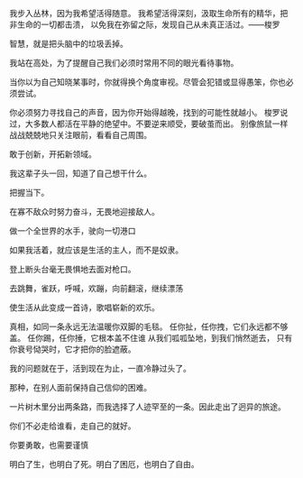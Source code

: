 我步入丛林，因为我希望活得随意。
我希望活得深刻，汲取生命所有的精华，把非生命的一切都击溃，
以免我在弥留之际，发现自己从未真正活过。——梭罗

智慧，就是把头脑中的垃圾丢掉。

我站在高处，为了提醒自己我们必须时常用不同的眼光看待事物。

当你以为自己知晓某事时，你就得换个角度审视。尽管会犯错或显得愚笨，你也必须尝试。

你必须努力寻找自己的声音，因为你开始得越晚，找到的可能性就越小。
梭罗说过，大多数人都活在平静的绝望中。不要逆来顺受，要破茧而出。
别像旅鼠一样战战兢兢地只关注眼前，看看自己周围。

敢于创新，开拓新领域。

我这辈子头一回，知道了自己想干什么。

把握当下。

在寡不敌众时努力奋斗，无畏地迎接敌人。

做一个全世界的水手，驶向一切港口

如果我活着，就应该是生活的主人，而不是奴隶。

登上断头台毫无畏惧地去面对枪口。

去跳舞，雀跃，呼喊，欢蹦，向前翻滚，继续漂荡

使生活从此变成一首诗，歌唱崭新的欢乐。

真相，如同一条永远无法温暖你双脚的毛毯。
任你扯，任你拽，它们永远都不够盖。
任你踢，任你捶，它根本盖不住谁
从我们呱呱坠地，到我们悄然逝去，
只有你衰号恸哭时，它才把你的脸遮蔽。 

我的问题就在于，活到现在为止，一直冷静过头了。

那种，在别人面前保持自己信仰的困难。

一片树木里分出两条路，而我选择了人迹罕至的一条。因此走出了迥异的旅途。

你们不必走给谁看，走自己的就好。

你要勇敢，也需要谨慎

明白了生，也明白了死。明白了困厄，也明白了自由。